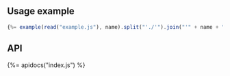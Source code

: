 ## Usage example

```js
{%= example(read("example.js"), name).split("'./'").join("'" + name + "'") %}
```

## API
{%= apidocs("index.js") %}
